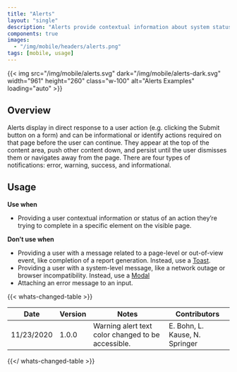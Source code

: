 ```yaml
---
title: "Alerts"
layout: "single"
description: "Alerts provide contextual information about system status that persists until dismissed or resolved."
components: true
images:
  - "/img/mobile/headers/alerts.png"
tags: [mobile, usage]
---
```


{{< img src="/img/mobile/alerts.svg" dark="/img/mobile/alerts-dark.svg" width="961" height="260" class="w-100" alt="Alerts Examples" loading="auto" >}}

## Overview

Alerts display in direct response to a user action (e.g. clicking the Submit button on a form) and can be informational or identify actions required on that page before the user can continue. They appear at the top of the content area, push other content down, and persist until the user dismisses them or navigates away from the page. There are four types of notifications: error, warning, success, and informational.

## Usage

**Use when**

- Providing a user contextual information or status of an action they’re trying to complete in a specific element on the visible page.

**Don’t use when**

- Providing a user with a message related to a page-level or out-of-view event, like completion of a report generation. Instead, use a [Toast](/components/mobile/toasts/).
- Providing a user with a system-level message, like a network outage or browser incompatibility. Instead, use a [Modal](/components/mobile/modals/)
- Attaching an error message to an input.

{{< whats-changed-table >}}

| Date       | Version | Notes                                              | Contributors                   |
| ---------- | ------- | -------------------------------------------------- | ------------------------------ |
| 11/23/2020 | 1.0.0   | Warning alert text color changed to be accessible. | E. Bohn, L. Kause, N. Springer |

{{</ whats-changed-table >}}
